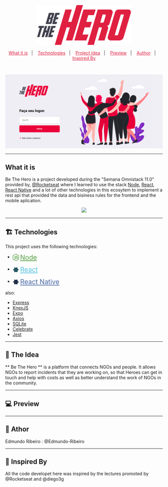 <div align="center">
<img width = 300 src = "./Img/logo.svg" />
</div>
<style>
img + a {
    text-weight: bold;
    font-size:1.5em;
    vertical-align: middle;
}
p.menu a{
    color:#e02041;    
}
p.menu {
    color: #41414D;
    align: center;
}
img.icon{
    width: 20px;
    vertical-align: middle;
}

</style>

<p class="menu" align = "center">
  <a  href="#what-it-is">What it is</a>&nbsp;&nbsp;&nbsp;|&nbsp;&nbsp;&nbsp;
  <a href="#technologies">Technologies</a>&nbsp;&nbsp;&nbsp;|&nbsp;&nbsp;&nbsp;
  <a href="#the-idea">Project Idea</a>&nbsp;&nbsp;&nbsp;|&nbsp;&nbsp;&nbsp;
  <a href="#preview">Preview</a>&nbsp;&nbsp;&nbsp;|&nbsp;&nbsp;&nbsp;
  <a href="#author">Author</a>&nbsp;&nbsp;&nbsp;|&nbsp;&nbsp;&nbsp;
  <a href="#inspired-by">Inspired By</a>
</p>

<br>

![]( ./Img/preview-main-page.png)

---

## What it is
Be The Hero is a project developed during the "Semana Omnistack 11.0" provided by, <span id="rocket">[@Rocketseat](https://github.com/Rocketseat)</span> where I learned to use the stack [Node](https://nodejs.org/en/), [React](https://reactjs.org/), [React Native](https://reactnative.dev/) and a lot of other technologies in this ecosytem to implement a rest api that provided the data and bisiness rules for the frontend and the mobile aplication.

<div align="center">
<img width = 300 src = "https://rocketseat.com.br/static/images/week/logo.svg" />
</div>

---


## :building_construction: Technologies

This project uses the following technologies:

-   <img class = "icon" src = ./Img/nodejs-logo.svg 
    /> 
    <a style="color:#539E43;" href="https://nodejs.org/en/">Node
    </a>

-   <img class = "icon" src = ./Img/react-logo.svg 
    /> 
    <a style="color:#53C1DE;" href="https://reactjs.org">React
    </a>

-   <img class = "icon" src = ./Img/react-native-logo.svg 
    /> 
    <a style="color:#4b69a6" href="https://facebook.github.io/react-native/">React Native
    </a>
    
also: 
  - [Express](https://expressjs.com/pt-br/)
  - [KnexJS](http://knexjs.org/)
  - [Expo](https://expo.io/)
  - [Axios](https://github.com/axios/axios)
  - [SQLite](https://www.sqlite.org/index.html)
  - [Celebrate](https://www.npmjs.com/package/celebrate)
  - [Jest](https://jestjs.io/)

---
## :rocket: The Idea

** Be The Hero ** is a platform that connects NGOs and people.
It allows NGOs to report incidents that they are working on, so that Heroes can get in touch and help with costs as well as better understand the work of NGOs in the community. 

---
## :computer: Preview
---

## :bust_in_silhouette: Athor
Edmundo Ribeiro : @Edmundo-Ribeiro

---

## :busts_in_silhouette: Inspired By

All the code developet here was inspired by the lectures promoted by @Rocketseat and @diego3g